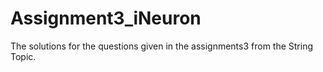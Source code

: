 # Assignment3_iNeuron
The solutions for the questions given in the assignments3 from the String Topic.
